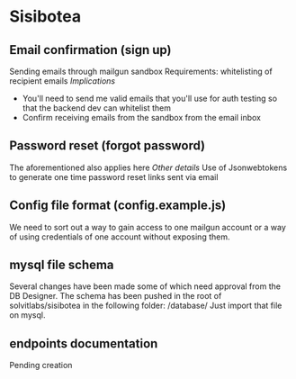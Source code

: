 # Sisibotea

## Email confirmation (sign up)
Sending emails through mailgun sandbox
Requirements: whitelisting of recipient emails
*Implications* 
* You'll need to send me valid emails that you'll use for auth testing so that the backend dev can whitelist them
* Confirm receiving emails from the sandbox from the email inbox

## Password reset (forgot password)
The aforementioned also applies here
*Other details*
Use of Jsonwebtokens to generate one time password reset links sent via email


## Config file format (config.example.js)
We need to sort out a way to gain access to one mailgun account or a way of using credentials of one account without exposing them.

## mysql file schema
Several changes have been made some of which need approval from the DB Designer. The schema has been pushed in the root of solvitlabs/sisibotea in the following folder: /database/
Just import that file on mysql.

## endpoints documentation
Pending creation
